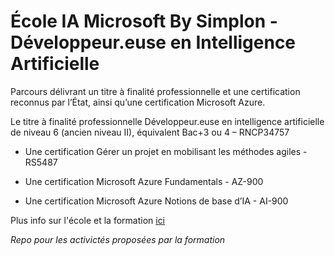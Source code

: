 # École IA Microsoft By Simplon - Développeur.euse en Intelligence Artificielle

Parcours délivrant un titre à finalité professionnelle et une certification reconnus par l’État, ainsi qu’une certification Microsoft Azure.

Le titre à finalité professionnelle Développeur.euse en intelligence artificielle de niveau 6 (ancien niveau II), équivalent Bac+3 ou 4 – RNCP34757 

- Une certification Gérer un projet en mobilisant les méthodes agiles - RS5487

- Une certification Microsoft Azure Fundamentals - AZ-900

- Une certification Microsoft Azure Notions de base d’IA - AI-900

Plus info sur l'école et la formation [ici](https://simplon.co/formations/data-intelligence-artificielle)


_Repo pour les activictés proposées par la formation_
